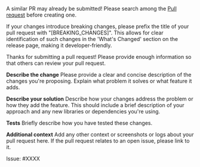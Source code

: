 A similar PR may already be submitted!
Please search among the [Pull request](https://github.com/sycomix/go-openai/pulls) before creating one.

If your changes introduce breaking changes, please prefix the title of your pull request with "[BREAKING_CHANGES]". This
allows for clear identification of such changes in the 'What's Changed' section on the release page, making it
developer-friendly.

Thanks for submitting a pull request! Please provide enough information so that others can review your pull request.

**Describe the change**
Please provide a clear and concise description of the changes you're proposing. Explain what problem it solves or what
feature it adds.

**Describe your solution**
Describe how your changes address the problem or how they add the feature. This should include a brief description of
your approach and any new libraries or dependencies you're using.

**Tests**
Briefly describe how you have tested these changes.

**Additional context**
Add any other context or screenshots or logs about your pull request here. If the pull request relates to an open issue,
please link to it.

Issue: #XXXX
